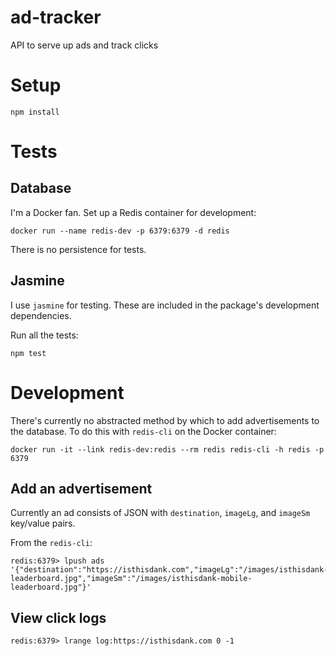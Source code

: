 # ad-tracker

API to serve up ads and track clicks

# Setup

```
npm install
```

# Tests

## Database

I'm a Docker fan. Set up a Redis container for development:

```
docker run --name redis-dev -p 6379:6379 -d redis
```

There is no persistence for tests.

## Jasmine

I use `jasmine` for testing. These are included in the package's development dependencies.
      
Run all the tests:

```
npm test
```
 
# Development

There's currently no abstracted method by which to add advertisements to the database. To do this with `redis-cli` on the Docker container:

```
docker run -it --link redis-dev:redis --rm redis redis-cli -h redis -p 6379
```

## Add an advertisement

Currently an ad consists of JSON with `destination`, `imageLg`, and `imageSm` key/value pairs.

From the `redis-cli`:

```
redis:6379> lpush ads '{"destination":"https://isthisdank.com","imageLg":"/images/isthisdank-leaderboard.jpg","imageSm":"/images/isthisdank-mobile-leaderboard.jpg"}' 
```

## View click logs

```
redis:6379> lrange log:https://isthisdank.com 0 -1
```

